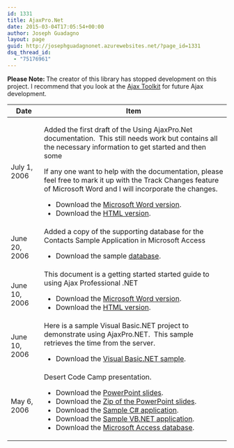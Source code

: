 ```yaml
---
id: 1331
title: AjaxPro.Net
date: 2015-03-04T17:05:54+00:00
author: Joseph Guadagno
layout: page
guid: http://josephguadagnonet.azurewebsites.net/?page_id=1331
dsq_thread_id:
  - "75176961"
---
```

<div class="include-notice">
<p><strong>Please Note:&nbsp;</strong>The creator of this library has stopped development on this project.  I recommend that you look     at the <a href="http://www.asp.net/ajax">Ajax Toolkit</a> for future Ajax development.</p>
</div>
<div class="apisummary">
<table border="0">
<thead> 
<tr>
<th>Date</th><th>Item</th>
</tr>
</thead> 
<tbody>
<tr class="odd">
<td>July 1, 2006</td>
<td>
<p>Added the first draft of the Using AjaxPro.Net documentation.&nbsp; This                     still needs work but contains all the necessary information to get started and then some</p>
<p>If any one want to help with the documentation, please feel free to mark it up with the Track Changes feature of                     Microsoft Word and I will incorporate the changes.</p>
<ul>
<li>Download the <a onclick="javascript:urchinTracker ('documents/Using_Ajax_Professional_Library.doc'); " href="http://www.josephguadagno.net/Documents/Using_Ajax_Professional_Library.doc">Microsoft Word version</a>.</li>
<li>Download the <a onclick="javascript:urchinTracker ('documents/Using_Ajax_Professional.htm'); " href="http://www.josephguadagno.net/Documents/Using_Ajax_Professional_Library.htm">HTML version</a>.</li>
</ul>
</td>
</tr>
<tr>
<td>June 20, 2006</td>
<td>Added a copy of the supporting database for the Contacts Sample Application in Microsoft Access                  
<ul>
<li>Download the sample <a onclick="javascript:urchinTracker ('documents/contacts_accessdb.zip'); " href="http://www.josephguadagno.net/Documents/Contacts_AccessDB.zip">database</a>.</li>
</ul>
</td>
</tr>
<tr class="odd">
<td>June 10, 2006</td>
<td>This document is a getting started started guide to using Ajax Professional .NET<br> 
<ul>
<li>Download the <a onclick="javascript:urchinTracker ('documents/Using_Ajax_Professional.doc'); " href="http://www.josephguadagno.net/Documents/Using_Ajax_Professional.doc">Microsoft Word version</a>.</li>
<li>Download the <a onclick="javascript:urchinTracker ('documents/Using_Ajax_Professional.htm'); " href="http://www.josephguadagno.net/Documents/Using_Ajax_Professional.htm">HTML version</a>.</li>
</ul>
</td>
</tr>
<tr>
<td>June 10, 2006</td>
<td>Here is a sample Visual Basic.NET project to demonstrate using AjaxPro.NET.&nbsp; This sample retrieves the time from the server.              
<ul>
<li>Download the <a onclick="javascript:urchinTracker ('documents/ajaxvb.zip'); " href="http://www.josephguadagno.net/Documents/AjaxVB.zip">Visual Basic.NET sample</a>.</li>
</ul>
</td>
</tr>
<tr class="odd">
<td>May 6, 2006</td>
<td>Desert Code Camp presentation.<br> 
<ul>
<li>Download the <a onclick="javascript:urchinTracker ('documents/Desert Code Camp.ppt'); " href="http://www.josephguadagno.net/Documents/Desert%20Code%20Camp.ppt">PowerPoint slides</a>.</li>
<li>Download the <a onclick="javascript:urchinTracker ('documents/Desert Code Camp - Using AjaxPro.Net.zip'); " href="http://www.josephguadagno.net/Documents/Desert%20Code%20Camp%20-%20Using%20AjaxPro.NET.zip">Zip of the PowerPoint slides</a>.</li>
<li>Download the <a onclick="javascript:urchinTracker ('documents/contacts.zip'); " href="http://www.josephguadagno.net/Documents/Contacts.zip">Sample C# application</a>.</li>
<li>Download the <a onclick="javascript:urchinTracker ('documents/contacts.zip'); " href="http://www.josephguadagno.net/Documents/ContactsVB.zip">Sample VB.NET application</a>.</li>
<li>Download the <a onclick="javascript:urchinTracker ('documents/contacts.zip'); " href="http://www.josephguadagno.net/Documents/Contacts_AccessDB.zip">Microsoft Access database</a>.</li>
</ul>
</td>
</tr>
</tbody>
</table>
</div>